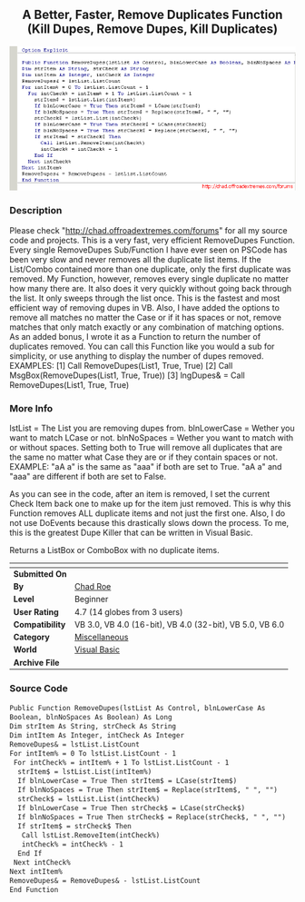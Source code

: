 ﻿<div align="center">

## A Better, Faster,  Remove Duplicates Function \(Kill Dupes, Remove Dupes, Kill Duplicates\)

<img src="PIC20058302319386795.gif">
</div>

### Description

Please check "http://chad.offroadextremes.com/forums" for all my source code and projects. This is a very fast, very efficient RemoveDupes Function. Every single RemoveDupes Sub/Function I have ever seen on PSCode has been very slow and never removes all the duplicate list items. If the List/Combo contained more than one duplicate, only the first duplicate was removed. My Function, however, removes every single duplicate no matter how many there are. It also does it very quickly without going back through the list. It only sweeps through the list once. This is the fastest and most efficient way of removing dupes in VB. Also, I have added the options to remove all matches no matter the Case or if it has spaces or not, remove matches that only match exactly or any combination of matching options. As an added bonus, I wrote it as a Function to return the number of duplicates removed. You can call this Function like you would a sub for simplicity, or use anything to display the number of dupes removed. EXAMPLES: [1] Call RemoveDupes(List1, True, True) [2] Call MsgBox(RemoveDupes(List1, True, True)) [3] lngDupes&amp; = Call RemoveDupes(List1, True, True)
 
### More Info
 
lstList = The List you are removing dupes from. blnLowerCase = Wether you want to match LCase or not. blnNoSpaces = Wether you want to match with or without spaces. Setting both to True will remove all duplicates that are the same no matter what Case they are or if they contain spaces or not. EXAMPLE: "aA a" is the same as "aaa" if both are set to True. "aA a" and "aaa" are different if both are set to False.

As you can see in the code, after an item is removed, I set the current Check Item back one to make up for the item just removed. This is why this Function removes ALL duplicate items and not just the first one. Also, I do not use DoEvents because this drastically slows down the process. To me, this is the greatest Dupe Killer that can be written in Visual Basic.

Returns a ListBox or ComboBox with no duplicate items.


<span>             |<span>
---                |---
**Submitted On**   |
**By**             |[Chad Roe](https://github.com/Planet-Source-Code/PSCIndex/blob/master/ByAuthor/chad-roe.md)
**Level**          |Beginner
**User Rating**    |4.7 (14 globes from 3 users)
**Compatibility**  |VB 3\.0, VB 4\.0 \(16\-bit\), VB 4\.0 \(32\-bit\), VB 5\.0, VB 6\.0
**Category**       |[Miscellaneous](https://github.com/Planet-Source-Code/PSCIndex/blob/master/ByCategory/miscellaneous__1-1.md)
**World**          |[Visual Basic](https://github.com/Planet-Source-Code/PSCIndex/blob/master/ByWorld/visual-basic.md)
**Archive File**   |[](https://github.com/Planet-Source-Code/chad-roe-a-better-faster-remove-duplicates-function-kill-dupes-remove-dupes-kill-duplicate__1-62390/archive/master.zip)





### Source Code

```
Public Function RemoveDupes(lstList As Control, blnLowerCase As Boolean, blnNoSpaces As Boolean) As Long
Dim strItem As String, strCheck As String
Dim intItem As Integer, intCheck As Integer
RemoveDupes& = lstList.ListCount
For intItem% = 0 To lstList.ListCount - 1
 For intCheck% = intItem% + 1 To lstList.ListCount - 1
  strItem$ = lstList.List(intItem%)
  If blnLowerCase = True Then strItem$ = LCase(strItem$)
  If blnNoSpaces = True Then strItem$ = Replace(strItem$, " ", "")
  strCheck$ = lstList.List(intCheck%)
  If blnLowerCase = True Then strCheck$ = LCase(strCheck$)
  If blnNoSpaces = True Then strCheck$ = Replace(strCheck$, " ", "")
  If strItem$ = strCheck$ Then
   Call lstList.RemoveItem(intCheck%)
   intCheck% = intCheck% - 1
  End If
 Next intCheck%
Next intItem%
RemoveDupes& = RemoveDupes& - lstList.ListCount
End Function
```

